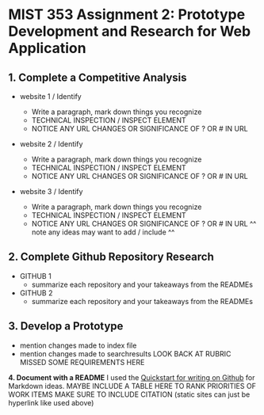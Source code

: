 # MIST 353 Assignment 2: Prototype Development and Research for Web Application

## 1. Complete a Competitive Analysis
- website 1 / Identify 
	- Write a paragraph, mark down things you recognize
	- TECHNICAL INSPECTION / INSPECT ELEMENT 
	- NOTICE ANY URL CHANGES OR SIGNIFICANCE OF ? OR # IN URL 

- website 2 / Identify
	- Write a paragraph, mark down things you recognize
	- TECHNICAL INSPECTION / INSPECT ELEMENT
	- NOTICE ANY URL CHANGES OR SIGNIFICANCE OF ? OR # IN URL 
- website 3 / Identify 
	- Write a paragraph, mark down things you recognize
	- TECHNICAL INSPECTION / INSPECT ELEMENT
	- NOTICE ANY URL CHANGES OR SIGNIFICANCE OF ? OR # IN URL 
^^ note any ideas may want to add / include ^^


## 2. Complete Github Repository Research
- GITHUB 1
	- summarize each repository and your takeaways from the READMEs
- GITHUB 2
	- summarize each repository and your takeaways from the READMEs

## 3. Develop a Prototype
- mention changes made to index file
- mention changes made to searchresults
LOOK BACK AT RUBRIC MISSED SOME REQUIREMENTS HERE 

**4. Document with a README**
I used the [Quickstart for writing on Github](https://docs.github.com/en/get-started/writing-on-github/getting-started-with-writing-and-formatting-on-github/quickstart-for-writing-on-github) for Markdown ideas.
MAYBE INCLUDE A TABLE HERE TO RANK PRIORITIES OF WORK ITEMS 
MAKE SURE TO INCLUDE CITATION 
(static sites can just be hyperlink like used above)